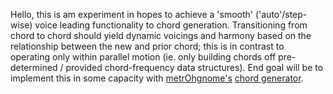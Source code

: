 Hello, this is am experiment in hopes to achieve a 'smooth' ('auto'/step-wise) voice leading functionality to chord generation. Transitioning from chord to chord should yield dynamic voicings and harmony based on the relationship between the new and prior chord; this is in contrast to operating only within parallel motion (ie. only building chords off pre-determined / provided chord-frequency data structures). End goal will be to implement this in some capacity with [metrOhgnome's](https://github.com/jacoblauxman/da-metrOhgnome) [chord generator](https://metrohgnome.vercel.app/chords).
